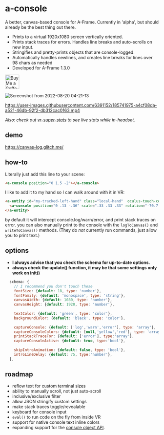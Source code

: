 # a-console
A better, canvas-based console for A-Frame. Currently in 'alpha', but should already be the best thing out there. 
- Prints to a virtual 1920x1080 screen vertically oriented. 
- Prints stack traces for errors. Handles line breaks and auto-scrolls on new input.
- Stringifies and pretty-prints objects that are console-logged. 
- Automatically handles newlines, and creates line breaks for lines over 98 chars as needed
- Developed for A-Frame 1.3.0

<a href='https://ko-fi.com/kylev' target='_blank'><img height='35' style='border:0px;height:46px;' src='https://az743702.vo.msecnd.net/cdn/kofi3.png?v=0' border='0' alt='Buy Me a Coffee at ko-fi.com' /><a/>


![Screenshot from 2022-08-20 04-21-13](https://user-images.githubusercontent.com/6391152/185741660-0c40d8e8-563d-459a-bf41-1abfcc1b1560.png)



https://user-images.githubusercontent.com/6391152/185741975-a4cf08da-a521-46db-92f2-db312cac0163.mp4


_Also: check out [vr-super-stats](https://github.com/kylebakerio/vr-super-stats) to see live stats while in-headset._

## demo
https://canvas-log.glitch.me/

## how-to
Literally just add this line to your scene:
```html
<a-console position="0 1.5 -2"></a-console>
```

I like to add it to my hand so I can walk around with it in VR:
```html
<a-entity id="my-tracked-left-hand" class="local-hand"  oculus-touch-controls="hand:left;">
  <a-console position="0 .13 -.36" scale=".33 .33 .33" rotation="-70.7 -1.77"></a-console>
</a-entity>  
```
  
by default it will intercept console.log/warn/error, and print stack traces on error. you can also manually print to the console with the `logToCanvas()` and `writeToCanvas()` methods. (They do _not_ currently run commands, just allow you to print text.)

## options
- **I always advise that you check the schema for up-to-date options.**
- **always check the update() function, it may be that some settings only work on init()**
```js
  schema: {
    // I recommend you don't touch these
    fontSize: {default: 18, type: 'number'},
    fontFamily: {default: 'monospace', type: 'string'},
    canvasWidth: {default: 1080, type: 'number'},
    canvasHeight: {default: 1920, type: 'number'},
    
    textColor: {default: 'green', type: 'color'},
    backgroundColor: {default: 'black', type: 'color'},
    
    captureConsole: {default: ['log','warn','error'], type: 'array'},
    captureConsoleColors: {default: [null,'yellow','red'], type: 'array'},
    printStackTraceFor: {default: ['error'], type:'array'},
    captureConsoleActive: {default: true, type:'bool'},
    
    skipIntroAnimation: {default: false, type: 'bool'},
    introLineDelay: {default: 75, type:'number'},
  },
```

## roadmap
  - reflow text for custom terminal sizes 
  - ability to manually scroll, not just auto-scroll
  - inclusive/exclusive filter
  - allow JSON stringify custom settings
  - make stack traces toggle/revealable
  - keyboard for console input
  - `eval()` to run code on the fly from inside VR
  - support for native console text inline colors
  - expanding support for the [console object API](https://developer.mozilla.org/en-US/docs/Web/API/console).
